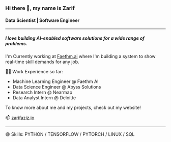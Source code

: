 ### Hi there 👋, my name is Zarif

#### Data Scientist | Software Engineer
______

##### I love building AI-enabled software solutions for a wide range of problems.

I'm Currently working at [Faethm.ai](https://www.faethm.ai/) where I'm building a system to show real-time skill demands for any job.

👨‍💻 Work Experience so far:
- Machine Learning Engineer @ Faethm AI
- Data Science Engineer @ Abyss Solutions
- Research Intern @ Nearmap
- Data Analyst Intern @ Deloitte

To know more about me and my projects, check out my website!

📫 [zarifaziz.io](zarifaziz.io)

______
😄 Skills: PYTHON / TENSORFLOW / PYTORCH / LINUX / SQL





